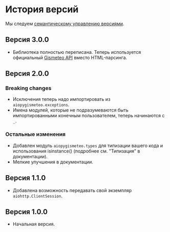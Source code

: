 # История версий

Мы следуем [семантическому управлению версиями](https://semver.org).

## Версия 3.0.0

- Библиотека полностью переписана. Теперь используется официальный [Gismeteo API](https://gismeteo.ru/api) вместо HTML-парсинга.

## Версия 2.0.0

### Breaking changes

- Исключения теперь надо импортировать из `aiopygismeteo.exceptions`.
- Имена модулей, которые не подразумеваются быть импортированными конечным пользователем, теперь начинаются с `_`.

### Остальные изменения

- Добавлен модуль `aiopygismeteo.types` для типизации вашего кода и использования isinstance() (подробнее см. "Типизация" в документации).
- Мелкие улучшения в документации.

## Версия 1.1.0

- Добавлена возможность передавать свой экземпляр `aiohttp.ClientSession`.

## Версия 1.0.0

- Начальная версия.
